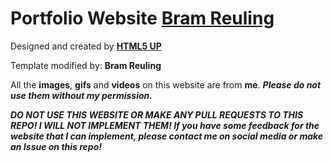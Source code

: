 # Portfolio Website [Bram Reuling](https://bramreuling.com)

Designed and created by [**HTML5 UP**](https://html5up.net/)

Template modified by: **Bram Reuling**

All the **images**, **gifs** and **videos** on this website are from **me**. **_Please do not use them without my permission._**

**_DO NOT USE THIS WEBSITE OR MAKE ANY PULL REQUESTS TO THIS REPO! I WILL NOT IMPLEMENT THEM! If you have some feedback for the website that I can implement, please contact me on social media or make an Issue on this repo!_**
